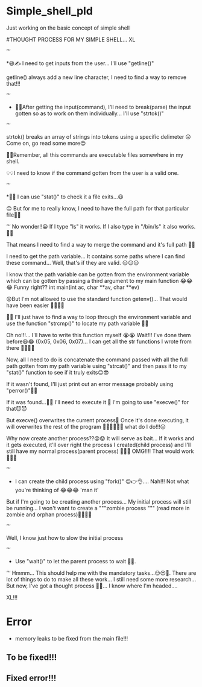 # Simple_shell_pld
Just working on the basic concept of simple shell

#THOUGHT PROCESS FOR MY SIMPLE SHELL... XL

‘‘‘

*😃✍️ I need to get inputs from the user... I'll use "getline()"

getline() always add a new line character, I need to find a way to remove that!!!

‘‘‘

* 🥵🥶After getting the input(command), I'll need to break(parse) the input gotten so as to work on them individually... I'll use "strtok()"

‘‘‘

strtok() breaks an array of strings into tokens using a specific delimeter 😜
Come on, go read some more😌

🤔🤔Remember, all this commands are executable files somewhere in my shell.

💡💡I need to know if the command gotten from the user is a valid one.

‘‘‘

*🙉🙉 I can use "stat()" to check it a file exits...😃 

😔 But for me to really know, I need to have the full path for that particular file🥹😭

‘‘‘
No wonder!!😀
If I type "ls" it works. If I also type in "/bin/ls" it also works. 🤔🤔

That means I need to find a way to merge the command and it's full path 🫨🫨

I need to get the path variable... It contains some paths where I can find these command... Well, that's if they are valid.
😌😌😌

I know that the path variable can be gotten from the environment variable which can be gotten by passing a third argument to my main function 😂😂😂
Funny right??
int main(int ac, char **av, char **ev)

😟But I'm not allowed to use the standard function getenv()... That would have been easier 🙆‍♂️🤦‍♂️

🥺🥺
I'll just have to find a way to loop through the environment variable and use the function "strcmp()" to locate my path variable 🤔😃

Oh no!!!... I'll have to write this function myself 😭😭
Wait!!! I've done them before😃😂
(0x05, 0x06, 0x07)... I can get all the str functions I wrote from there 🕺🕺🕺🕺

Now, all I need to do is concatenate the command passed with all the full path gotten from my path variable using "strcat()" and then pass it to my "stat()" function to see if it truly exits😌😎

If it wasn't found, I'll just print out an error message probably using "perror()"🤪😜

If it was found...🥹🥹 I'll need to execute it 🤭
I'm going to use "execve()" for that😈😈

But execve() overwrites the current process🥹
Once it's done executing, it will overwrites the rest of the program 🙆‍♂️🙆‍♂️🙆‍♂️ what do I do!!!😔

Why now create another process??😟😟
It will serve as bait... If it works and it gets executed, it'll over right the process I created(child process) and I'll still have my normal process(parent process) 🙊🙊🙊 OMG!!!! 
That would work🥹🥹🥹

‘‘‘

* I can create the child process using "fork()" 😉👉👌.... Nah!!! Not what you're thinking of 😂😂😂  'man it'

But if I'm going to be creating another process... My initial process will still be running... I won't want to create a """zombie process """ (read more in zombie and orphan process)🧟‍♀️🧟‍♂️

‘‘‘

Well, I know just how to slow the initial process 

‘‘‘

* Use "wait()" to let the parent process to wait 🥹😂. 

‘‘‘
Hmmm... This should help me with the mandatory tasks...😌😍🥰. There are lot of things to do to make all these work... I still need some more research... But now, I've got a thought process 🤪🫠... I know where I'm headed....

XL!!!
# Error
* memory leaks to be fixed from the main file!!!
## To be fixed!!!

## Fixed error!!!
